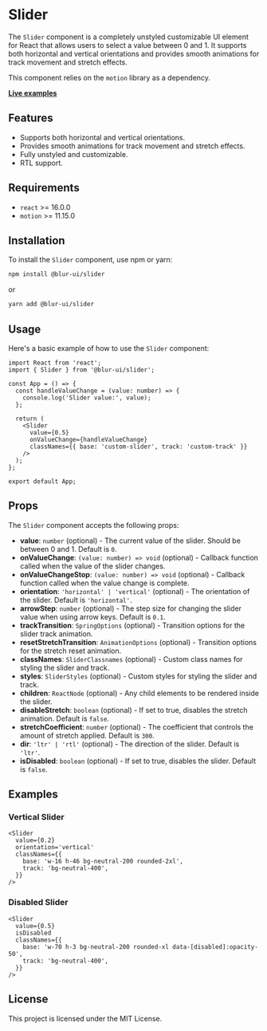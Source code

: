 # Slider

The `Slider` component is a completely unstyled customizable UI element for React that allows users to select a value between 0 and 1. It supports both horizontal and vertical orientations and provides smooth animations for track movement and stretch effects.

This component relies on the `motion` library as a dependency.

<b>[Live examples](https://blur-ui-storybook.vercel.app/?path=/docs/components-slider--docs)</b>

## Features

- Supports both horizontal and vertical orientations.
- Provides smooth animations for track movement and stretch effects.
- Fully unstyled and customizable.
- RTL support.

## Requirements

- `react` >= 16.0.0
- `motion` >= 11.15.0

## Installation

To install the `Slider` component, use npm or yarn:

```bash
npm install @blur-ui/slider
```

or

```bash
yarn add @blur-ui/slider
```

## Usage

Here's a basic example of how to use the `Slider` component:

```tsx
import React from 'react';
import { Slider } from '@blur-ui/slider';

const App = () => {
  const handleValueChange = (value: number) => {
    console.log('Slider value:', value);
  };

  return (
    <Slider
      value={0.5}
      onValueChange={handleValueChange}
      classNames={{ base: 'custom-slider', track: 'custom-track' }}
    />
  );
};

export default App;
```

## Props

The `Slider` component accepts the following props:

- **value**: `number` (optional) - The current value of the slider. Should be between 0 and 1. Default is `0`.
- **onValueChange**: `(value: number) => void` (optional) - Callback function called when the value of the slider changes.
- **onValueChangeStop**: `(value: number) => void` (optional) - Callback function called when the value change is complete.
- **orientation**: `'horizontal' | 'vertical'` (optional) - The orientation of the slider. Default is `'horizontal'`.
- **arrowStep**: `number` (optional) - The step size for changing the slider value when using arrow keys. Default is `0.1`.
- **trackTransition**: `SpringOptions` (optional) - Transition options for the slider track animation.
- **resetStretchTransition**: `AnimationOptions` (optional) - Transition options for the stretch reset animation.
- **classNames**: `SliderClassnames` (optional) - Custom class names for styling the slider and track.
- **styles**: `SliderStyles` (optional) - Custom styles for styling the slider and track.
- **children**: `ReactNode` (optional) - Any child elements to be rendered inside the slider.
- **disableStretch**: `boolean` (optional) - If set to true, disables the stretch animation. Default is `false`.
- **stretchCoefficient**: `number` (optional) - The coefficient that controls the amount of stretch applied. Default is `300`.
- **dir**: `'ltr' | 'rtl'` (optional) - The direction of the slider. Default is `'ltr'`.
- **isDisabled**: `boolean` (optional) - If set to true, disables the slider. Default is `false`.

## Examples

### Vertical Slider

```tsx
<Slider
  value={0.2}
  orientation='vertical'
  classNames={{
    base: 'w-16 h-46 bg-neutral-200 rounded-2xl',
    track: 'bg-neutral-400',
  }}
/>
```

### Disabled Slider

```tsx
<Slider
  value={0.5}
  isDisabled
  classNames={{
    base: 'w-70 h-3 bg-neutral-200 rounded-xl data-[disabled]:opacity-50',
    track: 'bg-neutral-400',
  }}
/>
```

## License

This project is licensed under the MIT License.
